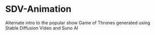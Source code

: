 # SDV-Animation
Alternate intro to the popular show Game of Thrones generated using Stable Diffusion Video and Suno AI
